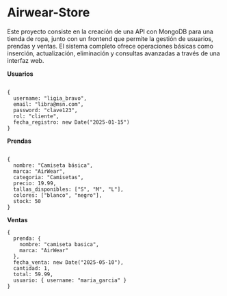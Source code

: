﻿# Airwear-Store

Este proyecto consiste en la creación de una API con MongoDB para una tienda de ropa, junto con un frontend que permite la gestión de usuarios, prendas y ventas. El sistema completo ofrece operaciones básicas como inserción, actualización, eliminación y consultas avanzadas a través de una interfaz web.

**Usuarios**

```

{
  username: "ligia_bravo",
  email: "libra@msn.com",
  password: "clave123",
  rol: "cliente",
  fecha_registro: new Date("2025-01-15")
}

```

**Prendas**

```

{
  nombre: "Camiseta básica",
  marca: "AirWear",
  categoria: "Camisetas",
  precio: 19.99,
  tallas_disponibles: ["S", "M", "L"],
  colores: ["blanco", "negro"],
  stock: 50
}
```

**Ventas**

```
{
  prenda: { 
    nombre: "camiseta basica",
    marca: "AirWear"
  },
  fecha_venta: new Date("2025-05-10"),
  cantidad: 1,
  total: 59.99,
  usuario: { username: "maria_garcia" }
}
```
